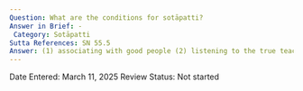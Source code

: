 ```yaml
---
Question: What are the conditions for sotāpatti?
Answer in Brief: -
 Category: Sotāpatti
Sutta References: SN 55.5
Answer: (1) associating with good people (2) listening to the true teaching (3) proper attention (4) practicing in line with the teaching 
---
```


Date Entered: March 11, 2025
Review Status: Not started